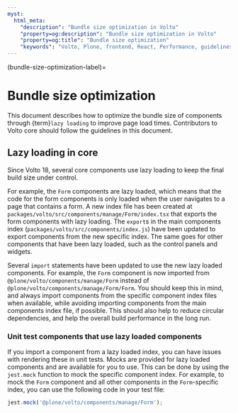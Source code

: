 ```yaml
---
myst:
  html_meta:
    "description": "Bundle size optimization in Volto"
    "property=og:description": "Bundle size optimization in Volto"
    "property=og:title": "Bundle size optimization"
    "keywords": "Volto, Plone, frontend, React, Performance, guidelines"
---
```


(bundle-size-optimization-label)=

# Bundle size optimization

This document describes how to optimize the bundle size of components through {term}`lazy loading` to improve page load times.
Contributors to Volto core should follow the guidelines in this document.


## Lazy loading in core

Since Volto 18, several core components use lazy loading to keep the final build size under control.

For example, the `Form` components are lazy loaded, which means that the code for the form components is only loaded when the user navigates to a page that contains a form.
A new index file has been created at `packages/volto/src/components/manage/Form/index.tsx` that exports the form components with lazy loading.
The `export`s in the main components index (`packages/volto/src/components/index.js`) have been updated to export components from the new specific index.
The same goes for other components that have been lazy loaded, such as the control panels and widgets.

Several `import` statements have been updated to use the new lazy loaded components.
For example, the `Form` component is now imported from `@plone/volto/components/manage/Form` instead of `@plone/volto/components/manage/Form/Form`.
You should keep this in mind, and always import components from the specific component index files when available, while avoiding importing components from the main components index file, if possible.
This should also help to reduce circular dependencies, and help the overall build performance in the long run.


### Unit test components that use lazy loaded components

If you import a component from a lazy loaded index, you can have issues with rendering these in unit tests.
Mocks are provided for lazy loaded components and are available for you to use.
This can be done by using the `jest.mock` function to mock the specific component index.
For example, to mock the `Form` component and all other components in the `Form`-specific index, you can use the following code in your test file:

```javascript
jest.mock('@plone/volto/components/manage/Form');
```
